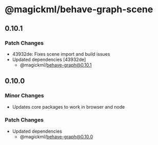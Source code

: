 # @magickml/behave-graph-scene

## 0.10.1

### Patch Changes

- 43932de: Fixes scene import and build issues
- Updated dependencies [43932de]
  - @magickml/behave-graph@0.10.1

## 0.10.0

### Minor Changes

- Updates core packages to work in browser and node

### Patch Changes

- Updated dependencies
  - @magickml/behave-graph@0.10.0
